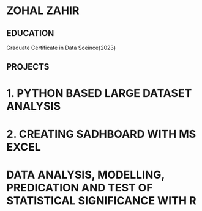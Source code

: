 # ZOHAL ZAHIR

## EDUCATION
Graduate Certificate in Data Sceince(2023)

## PROJECTS

# 1. PYTHON BASED LARGE DATASET ANALYSIS




# 2. CREATING SADHBOARD WITH MS EXCEL




# DATA ANALYSIS, MODELLING, PREDICATION AND TEST OF STATISTICAL SIGNIFICANCE WITH R
